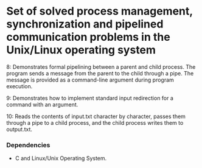 # Set of solved process management, synchronization and pipelined communication problems in the Unix/Linux operating system

8: Demonstrates formal pipelining between a parent and child process. The program sends a message from the parent to the child through a pipe. The message is provided as a command-line argument during program execution.

9: Demonstrates how to implement standard input redirection for a command with an argument.

10: Reads the contents of input.txt character by character, passes them through a pipe to a child process, and the child process writes them to output.txt.

### Dependencies

* C and Linux/Unix Operating System.
